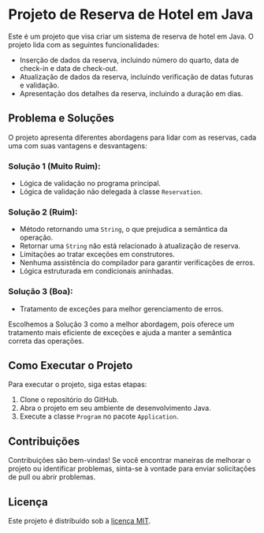 # Projeto de Reserva de Hotel em Java

Este é um projeto que visa criar um sistema de reserva de hotel em Java. O projeto lida com as seguintes funcionalidades:

- Inserção de dados da reserva, incluindo número do quarto, data de check-in e data de check-out.
- Atualização de dados da reserva, incluindo verificação de datas futuras e validação.
- Apresentação dos detalhes da reserva, incluindo a duração em dias.

## Problema e Soluções

O projeto apresenta diferentes abordagens para lidar com as reservas, cada uma com suas vantagens e desvantagens:

### Solução 1 (Muito Ruim):

- Lógica de validação no programa principal.
- Lógica de validação não delegada à classe `Reservation`.

### Solução 2 (Ruim):

- Método retornando uma `String`, o que prejudica a semântica da operação.
- Retornar uma `String` não está relacionado à atualização de reserva.
- Limitações ao tratar exceções em construtores.
- Nenhuma assistência do compilador para garantir verificações de erros.
- Lógica estruturada em condicionais aninhadas.

### Solução 3 (Boa):

- Tratamento de exceções para melhor gerenciamento de erros.

Escolhemos a Solução 3 como a melhor abordagem, pois oferece um tratamento mais eficiente de exceções e ajuda a manter a semântica correta das operações.

## Como Executar o Projeto

Para executar o projeto, siga estas etapas:

1. Clone o repositório do GitHub.
2. Abra o projeto em seu ambiente de desenvolvimento Java.
3. Execute a classe `Program` no pacote `Application`.

## Contribuições

Contribuições são bem-vindas! Se você encontrar maneiras de melhorar o projeto ou identificar problemas, sinta-se à vontade para enviar solicitações de pull ou abrir problemas.

## Licença

Este projeto é distribuído sob a [licença MIT](LICENSE).
